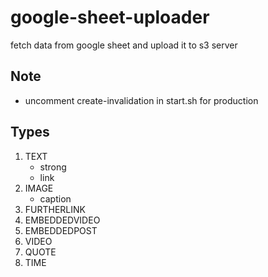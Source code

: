 # google-sheet-uploader
fetch data from google sheet and upload it to s3 server


## Note
* uncomment create-invalidation in start.sh for production

## Types

1. TEXT
    * strong
    * link
2. IMAGE
    * caption
3. FURTHERLINK
4. EMBEDDEDVIDEO
5. EMBEDDEDPOST
6. VIDEO
7. QUOTE
8. TIME
